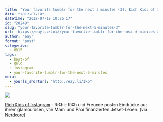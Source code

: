 ```yaml
---
title: "Your favorite tumblr for the next 5 minutes (3): Rich Kids of Instagram"
date: "2012-07-19"
datetime: "2012-07-19 10:25:17"
id: "20249"
slug: "your-favorite-tumblr-for-the-next-5-minutes-3"
url: "https://eay.cc/2012/your-favorite-tumblr-for-the-next-5-minutes-3/"
author: "eay"
format: "post"
categories:
  - 0815
tags:
  - best-of
  - geld
  - instagram
  - your-favorite-tumblr-for-the-next-5-minutes
meta:
  - yourls_shorturl: "http://eay.li/1kp"
---
```


![](https://eay.cc/uploads/2012/richkids.jpg)

[Rich Kids of Instagram](http://richkidsofinstagram.tumblr.com/) - Ri¢hie Ri¢h und Freunde posten Eindrücke aus ihrem glamourösen, von Mami und Papi finanzierten Jetset-Leben. (via [Nerdcore](http://www.crackajack.de/2012/07/18/rich-kids-of-instagram/))
